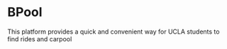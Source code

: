 # BPool

This platform provides a quick and convenient way for UCLA students to find rides and carpool
